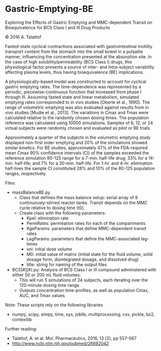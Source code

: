 # Gastric-Emptying-BE
Exploring the Effects of Gastric Emptying and MMC-dependent Transit on Bioequivalence for BCS Class I and III Drug Products

© 2016 A. Talattof

Fasted-state cyclical contractions associated with gastrointestinal motility transport content from the stomach into the small bowel in a pulsatile manner, influencing the concentration presented at the absorption site. In the case of high solubility/permeability (BCS Class I) drugs, this physiological factor presents a source of inter- and intra-subject variability affecting plasma levels, thus having bioequivalence (BE) implications.

A physiologically-based model was constructed to account for cyclical gastric emptying rates. The time-dependence was represented by a periodic, piecewise-continuous function that increased from phase I through III. Assuming fasted state and linear metabolism, simulated emptying rates corresponded to in vivo studies [Oberle et al., 1990]. The range of volumetric emptying was also evaluated against results from in vivo studies [Mudie et al., 2013]. The variations in Cmax and Tmax were calculated relative to the randomly chosen dosing times. The population reference was calculated using 10000 simulations. Samples of 6, 12, or 24 virtual subjects were randomly chosen and evaluated as pilot or BE trials.

Approximately a quarter of the subjects in the volumetric emptying study displayed non-first order emptying and 20% of the simulations showed similar kinetics. For BE studies, approximately 47% of the FDA-required mean Cmax 90% confidence intervals (CI) of the samples exceeded the reference simulation 80-125 range for a 7-min. half-life drug; 33% for a 14-min. half-life; and 7% for a 30-min. half-life. For 1-hr. and 4-hr. elimination half-lives the sample CI constituted 28% and 10% of the 80-125 population ranges, respectively.

Files:
* massBalanceBE.py
  - Class that defines the mass balance setup: serial array of 8 continuously-stirred reactor tanks. Transit depends on the MMC cycle relative to dosing time (t0).
  - Create class with the following parameters:
    - Kpel: elimination rate
    - PermRates: permeation rates for each of the compartments
    - KgeParams: parameters that define MMC-dependent transit rates
    - LagParams: parameters that define the MMC-associated lag-times
    - vol: initial dose volume
    - M0: initial value of matrix (initial state for the fluid volume, solid dosage form, disintegrated dosage, and dissolved drug)
    - title: string for naming of the output files
* BCS[#][#].py: Analysis of BCS Class I or III compound administered with either 50 or 200 mL fluid volumes.
  - This will run 5 simulations of 24 subjects, each iterating over the 120-minute dosing time range.
  - Outputs concentration time-profiles, as well as population Cmax, AUC, and Tmax values.

Note: These scripts rely on the following libraries
* numpy, scipy, simpy, time, sys, joblib, multiprocessing, csv, pickle, bz2, contextlib

Further reading:
* Talattof, A. et al. Mol. Pharmaceutics, 2016, 13 (2), pp 557–567
* http://www.ncbi.nlm.nih.gov/pubmed/26692042
